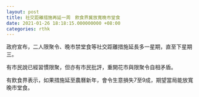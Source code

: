 ```yaml
---
layout: post
title: 社交距離措施再延一周　飲食界冀放寬晚市堂食
date: 2021-01-26 18:18:15.000000000 +08:00
categories: rthk
---
```


政府宣布，二人限聚令、晚市禁堂食等社交距離措施延長多一星期，直至下星期三。

有市民說已經習慣限聚，但亦有市民批評，重開花市與限聚令自相矛盾。

有飲食界表示，如果措施延至農曆新年，會令生意損失7至9成，期望當局能放寬晚市堂食。
